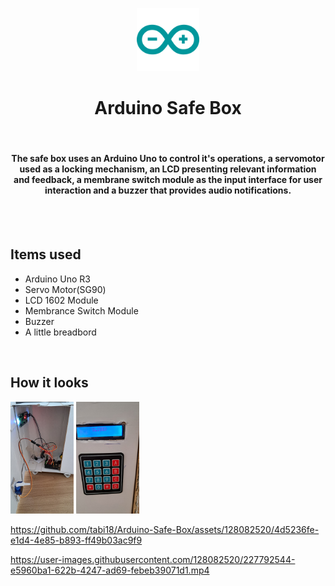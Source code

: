 <div align="center">
  <p>
      <img width="20%" src="Safe box project/media/arduino-icon.svg">
  </p>
  <b><h1> Arduino Safe Box </h1></b>
  <br>
  
  <h4>The safe box uses an Arduino Uno to control it's operations, a servomotor used as a locking mechanism, an LCD presenting relevant information and feedback, a membrane switch module as the input interface for user interaction and a buzzer that provides audio notifications.</h4>
  </div>
<br>

<br>


## Items used
- Arduino Uno R3
- Servo Motor(SG90)
- LCD 1602 Module
- Membrance Switch Module
- Buzzer
- A little breadbord

<br>



## How it looks

<img width="20%" src="Safe box project/media/1.jpeg">
<img width="20%" src="Safe box project/media/2.jpeg">


https://github.com/tabi18/Arduino-Safe-Box/assets/128082520/4d5236fe-e1d4-4e85-b893-ff49b03ac9f9



https://user-images.githubusercontent.com/128082520/227792544-e5960ba1-622b-4247-ad69-febeb39071d1.mp4



